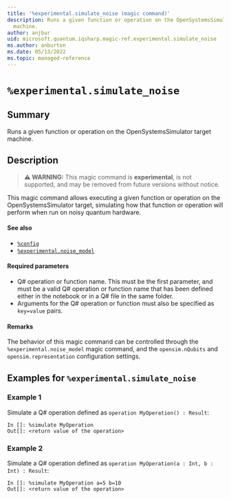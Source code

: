 ```yaml
---
title: '%experimental.simulate_noise (magic command)'
description: Runs a given function or operation on the OpenSystemsSimulator target
  machine.
author: anjbur
uid: microsoft.quantum.iqsharp.magic-ref.experimental.simulate_noise
ms.author: anburton
ms.date: 05/13/2022
ms.topic: managed-reference
---
```


<!--
    NB: This file has been automatically generated from Microsoft.Quantum.IQSharp.Jupyter.dll,
        please do not manually edit it.

    [DEBUG] JSON source:
        {"Name": "%experimental.simulate_noise", "Documentation": {"Summary": "Runs a given function or operation on the OpenSystemsSimulator target machine.", "Full": null, "Description": "\r\n> **\u26a0 WARNING:** This magic command is **experimental**,\r\n> is not supported, and may be removed from future versions without notice.\r\n\r\nThis magic command allows executing a given function or operation\r\non the OpenSystemsSimulator target, simulating how that function or operation\r\nwill perform when run on noisy quantum hardware.\r\n\r\n#### See also\r\n\r\n- [`%config`](https://docs.microsoft.com/qsharp/api/iqsharp-magic/config)\r\n- [`%experimental.noise_model`](https://docs.microsoft.com/qsharp/api/iqsharp-magic/experimental.noise_model)\r\n\r\n#### Required parameters\r\n\r\n- Q# operation or function name. This must be the first parameter, and must be a valid Q# operation\r\nor function name that has been defined either in the notebook or in a Q# file in the same folder.\r\n- Arguments for the Q# operation or function must also be specified as `key=value` pairs.\r\n\r\n#### Remarks\r\n\r\nThe behavior of this magic command can be controlled through the `%experimental.noise_model` magic command,\r\nand the `opensim.nQubits` and `opensim.representation` configuration settings.\r\n                ", "Remarks": null, "Examples": ["\r\nSimulate a Q# operation defined as `operation MyOperation() : Result`:\r\n```\r\nIn []: %simulate MyOperation\r\nOut[]: <return value of the operation>\r\n```\r\n                    ", "\r\nSimulate a Q# operation defined as `operation MyOperation(a : Int, b : Int) : Result`:\r\n```\r\nIn []: %simulate MyOperation a=5 b=10\r\nOut[]: <return value of the operation>\r\n```\r\n                    "], "SeeAlso": null}, "AssemblyName": "Microsoft.Quantum.IQSharp.Jupyter"}
-->

# `%experimental.simulate_noise`

## Summary

Runs a given function or operation on the OpenSystemsSimulator target machine.

## Description

> **⚠ WARNING:** This magic command is **experimental**,
> is not supported, and may be removed from future versions without notice.

This magic command allows executing a given function or operation
on the OpenSystemsSimulator target, simulating how that function or operation
will perform when run on noisy quantum hardware.

#### See also

- [`%config`](https://docs.microsoft.com/qsharp/api/iqsharp-magic/config)
- [`%experimental.noise_model`](https://docs.microsoft.com/qsharp/api/iqsharp-magic/experimental.noise_model)

#### Required parameters

- Q# operation or function name. This must be the first parameter, and must be a valid Q# operation
or function name that has been defined either in the notebook or in a Q# file in the same folder.
- Arguments for the Q# operation or function must also be specified as `key=value` pairs.

#### Remarks

The behavior of this magic command can be controlled through the `%experimental.noise_model` magic command,
and the `opensim.nQubits` and `opensim.representation` configuration settings.

## Examples for `%experimental.simulate_noise`

### Example 1

Simulate a Q# operation defined as `operation MyOperation() : Result`:
```
In []: %simulate MyOperation
Out[]: <return value of the operation>
```

### Example 2

Simulate a Q# operation defined as `operation MyOperation(a : Int, b : Int) : Result`:
```
In []: %simulate MyOperation a=5 b=10
Out[]: <return value of the operation>
```
